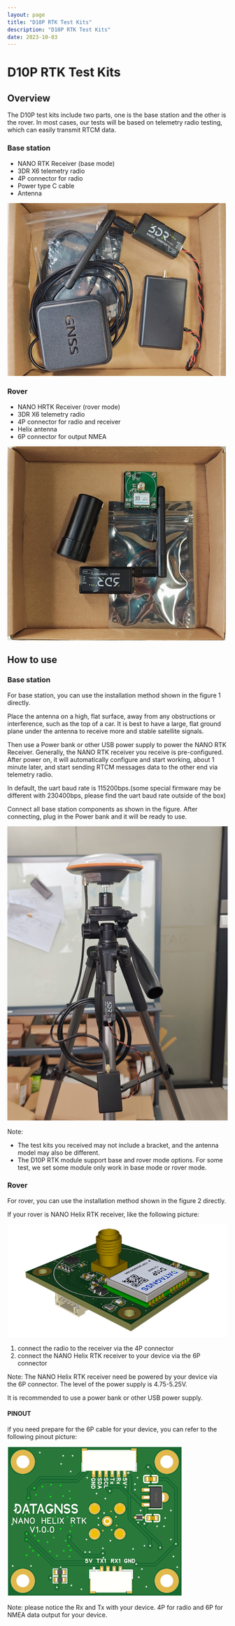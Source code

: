 ```yaml
---
layout: page
title: "D10P RTK Test Kits"
description: "D10P RTK Test Kits"
date: 2023-10-03
---
```


# D10P RTK Test Kits

## Overview

The D10P test kits include two parts, one is the base station and the other is the rover. In most cases, our tests will be based on telemetry radio testing, which can easily transmit RTCM data.

### Base station

- NANO RTK Receiver (base mode) 
- 3DR X6 telemetry radio
- 4P connector for radio
- Power type C cable
- Antenna

![D10P RTK Test Kits base station](../../../images/rtk/total-test-kits/total-test-kits-base-00.jpg)

### Rover

- NANO HRTK Receiver (rover mode)
- 3DR X6 telemetry radio
- 4P connector for radio and receiver
- Helix antenna
- 6P connector for output NMEA

![D10P RTK Test Kits rover](../../../images/rtk/total-test-kits/total-test-kits-rover-00.jpg)

## How to use

### Base station

For base station, you can use the installation method shown in the figure 1 directly.

Place the antenna on a high, flat surface, away from any obstructions or interference, such as the top of a car.
It is best to have a large, flat ground plane under the antenna to receive more and stable satellite signals.

Then use a Power bank or other USB power supply to power the NANO RTK Receiver.
Generally, the NANO RTK receiver you receive is pre-configured. After power on, it will automatically configure and start working, about 1 minute later, and start sending RTCM messages data to the other end via telemetry radio.

In default, the uart baud rate is 115200bps.(some special firmware may be different with 230400bps, please find the uart baud rate outside of the box)

Connect all base station components as shown in the figure.
After connecting, plug in the Power bank and it will be ready to use.

![D10P RTK Test Kits base station](../../../images/rtk/total-test-kits/total-test-kits-base-01.jpg)

Note: 
- The test kits you received may not include a bracket, and the antenna model may also be different.
- The D10P RTK module support base and rover mode options. For some test, we set some module only work in base mode or rover mode.

### Rover

For rover, you can use the installation method shown in the figure 2 directly.

If your rover is NANO Helix RTK receiver, like the following picture:

![D10P RTK Test Kits rover](../../../images/helix_rtk/HELIX-RTK_600x.png)

1. connect the radio to the receiver via the 4P connector
2. connect the NANO Helix RTK receiver to your device via the 6P connector

Note: The NANO Helix RTK receiver need be powered by your device via the 6P connector. The level of the power supply is 4.75-5.25V. 

It is recommended to use a power bank or other USB power supply.

#### PINOUT

if you need prepare for the 6P cable for your device, you can refer to the following pinout picture:

![D10P RTK Test Kits HRTK PINOUT](../../../images/helix_rtk/HELIX-RTK-PINOUT.png)

Note: please notice the Rx and Tx with your device. 4P for radio and 6P for NMEA data output for your device.